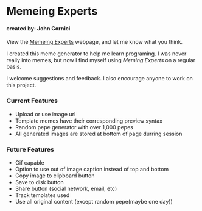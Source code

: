 # Memeing Experts
#### created by: John Cornici

View the [Memeing Experts](http://johnthedudeman.github.io/memeing_experts/) webpage, and let me know what you think.

I created this meme generator to help me learn programing. I was never really into memes, but now I find myself using *Meming Experts* on a regular basis.

I welcome suggestions and feedback. I also encourage anyone to work on this project.  

### Current Features
- Upload or use image url
- Template memes have their corresponding preview syntax
- Random pepe generator with over 1,000 pepes
- All generated images are stored at bottom of page durring session


### Future Features
- Gif capable
- Option to use out of image caption instead of top and bottom
- Copy image to clipboard button
- Save to disk button
- Share button (social network, email, etc)
- Track templates used
- Use all original content (except random pepe(maybe one day)) 
